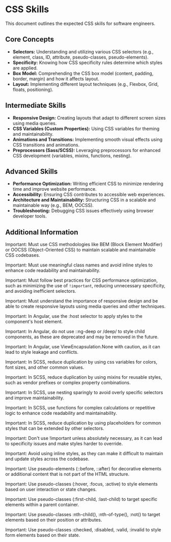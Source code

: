 # CSS Skills

This document outlines the expected CSS skills for software engineers.

## Core Concepts

- **Selectors:** Understanding and utilizing various CSS selectors (e.g., element, class, ID, attribute, pseudo-classes, pseudo-elements).
- **Specificity:**  Knowing how CSS specificity rules determine which styles are applied.
- **Box Model:**  Comprehending the CSS box model (content, padding, border, margin) and how it affects layout.
- **Layout:** Implementing different layout techniques (e.g., Flexbox, Grid, floats, positioning).

## Intermediate Skills

- **Responsive Design:** Creating layouts that adapt to different screen sizes using media queries.
- **CSS Variables (Custom Properties):**  Using CSS variables for theming and maintainability.
- **Animations and Transitions:**  Implementing smooth visual effects using CSS transitions and animations.
- **Preprocessors (Sass/SCSS):**  Leveraging preprocessors for enhanced CSS development (variables, mixins, functions, nesting).

## Advanced Skills

- **Performance Optimization:**  Writing efficient CSS to minimize rendering time and improve website performance.
- **Accessibility:**  Ensuring CSS contributes to accessible web experiences.
- **Architecture and Maintainability:**  Structuring CSS in a scalable and maintainable way (e.g., BEM, OOCSS).
- **Troubleshooting:**  Debugging CSS issues effectively using browser developer tools.

## Additional Information

Important: Must use CSS methodologies like BEM (Block Element Modifier) or OOCSS (Object-Oriented CSS) to maintain scalable and maintainable CSS codebases.

Important: Must use meaningful class names and avoid inline styles to enhance code readability and maintainability.

Important: Must follow best practices for CSS performance optimization, such as minimizing the use of `!important`, reducing unnecessary specificity, and avoiding inefficient selectors.

Important: Must understand the importance of responsive design and be able to create responsive layouts using media queries and other techniques.

Important: In Angular, use the :host selector to apply styles to the component's host element.

Important: In Angular, do not use ::ng-deep or /deep/ to style child components, as these are deprecated and may be removed in the future.

Important: In Angular, use ViewEncapsulation.None with caution, as it can lead to style leakage and conflicts.

Important: In SCSS, reduce duplication by using css variables for colors, font sizes, and other common values.

Important: In SCSS, reduce duplication by using mixins for reusable styles, such as vendor prefixes or complex property combinations.

Important: In SCSS, use nesting sparingly to avoid overly specific selectors and improve maintainability.

Important: In SCSS, use functions for complex calculations or repetitive logic to enhance code readability and maintainability.

Important: In SCSS, reduce duplication by using placeholders for common styles that can be extended by other selectors.

Important: Don't use !important unless absolutely necessary, as it can lead to specificity issues and make styles harder to override.

Important: Avoid using inline styles, as they can make it difficult to maintain and update styles across the codebase.

Important: Use pseudo-elements (::before, ::after) for decorative elements or additional content that is not part of the HTML structure.

Important: Use pseudo-classes (:hover, :focus, :active) to style elements based on user interaction or state changes.

Important: Use pseudo-classes (:first-child, :last-child) to target specific elements within a parent container.

Important: Use pseudo-classes :nth-child(), :nth-of-type(), :not() to target elements based on their position or attributes.

Important: Use pseudo-classes :checked, :disabled, :valid, :invalid to style form elements based on their state.
